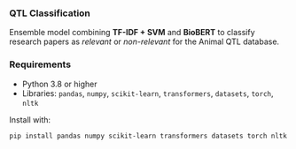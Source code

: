 ### QTL Classification

Ensemble model combining **TF-IDF + SVM** and **BioBERT** to classify research papers as *relevant* or *non-relevant* for the Animal QTL database.

### Requirements
- Python 3.8 or higher  
- Libraries: `pandas`, `numpy`, `scikit-learn`, `transformers`, `datasets`, `torch`, `nltk`

Install with:
```bash
pip install pandas numpy scikit-learn transformers datasets torch nltk
